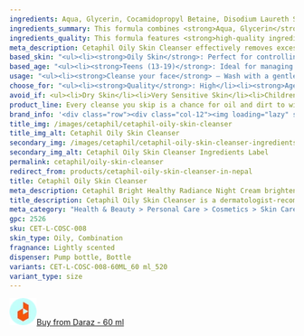 ```yaml
---
ingredients: Aqua, Glycerin, Cocamidopropyl Betaine, Disodium Laureth Sulfosuccinate, Sodium Cocoamphoacetate, Panthenol, Niacinamide, Pantolactone, Acrylates/C10-30 Alkyl Acrylate Crosspolymer, Sodium Benzoate, Parfum, Amyl Cinnamal, Citronellol, Geraniol, Hydroxycitronellal, Linalool, Sodium Chloride, Citric Acid.
ingredients_summary: This formula combines <strong>Aqua, Glycerin</strong>, and <strong>Cocamidopropyl Betaine</strong> to hydrate and gently cleanse the skin. <strong>Niacinamide</strong> and <strong>Panthenol</strong> soothe and strengthen the skin barrier, while <strong>Sodium Chloride</strong> and <strong>Citric Acid</strong> balance pH. Mild surfactants like <strong>Disodium Laureth Sulfosuccinate</strong> and <strong>Sodium Cocoamphoacetate</strong> ensure a gentle cleanse. <strong>Fragrance ingredients</strong> like <strong>Parfum</strong> and <strong>Linalool</strong> provide scent, though they may cause sensitivities. <strong>Sodium Benzoate</strong> preserves product integrity, offering <strong>hydration, soothing, and gentle cleansing</strong> for sensitive skin.
ingredients_quality: This formula features <strong>high-quality ingredients</strong> like <strong>Glycerin</strong> and <strong>Panthenol</strong> for hydration and skin barrier support. <strong>Niacinamide</strong> soothes and brightens, while <strong>mild surfactants</strong> like <strong>Cocamidopropyl Betaine</strong> cleanse gently without irritation. <strong>Sodium Chloride</strong> and <strong>Citric Acid</strong> balance pH, and <strong>Sodium Benzoate</strong> ensures product longevity. <strong>Fragrance ingredients</strong> provide a pleasant scent but may cause sensitivities in some. The combination of these ingredients delivers <strong>hydration, soothing care, and gentle cleansing</strong> for sensitive skin.
meta_description: Cetaphil Oily Skin Cleanser effectively removes excess oil and impurities, keeping oily skin & acne-prone skin clean, balanced, and refreshed without drying.
based_skin: "<ul><li><strong>Oily Skin</strong>: Perfect for controlling excess oil and maintaining a matte finish.</li><li><strong>Acne-Prone Skin</strong>: Helps remove impurities and excess sebum, reducing the risk of breakouts.</li><li><strong>Combination Skin</strong>: Effectively cleanses oily areas without drying out the rest of the skin.</li><li><strong>Sensitive Skin</strong>: Gentle, non-irritating formula that soothes while cleansing.</li></ul>"
based_age: "<ul><li><strong>Teens (13-19)</strong>: Ideal for managing oily skin and preventing acne breakouts.</li><li><strong>Adults (20-39)</strong>: Great for controlling oil and acne, maintaining clear and fresh skin.</li><li><strong>Adults (40+)</strong>: Suitable for oily or combination skin, though those with mature skin may prefer a more hydrating cleanser.</li></ul>"
usage: "<ul><li><strong>Cleanse your face</strong> – Wash with a gentle cleanser and pat dry.</li><li><strong>Take a small amount</strong> – Scoop a pea-sized amount of the cream.</li><li><strong>Apply evenly</strong> – Gently massage onto your face and neck using upward motions.</li><li><strong>Use nightly</strong> – Apply every evening as the last step in your skincare routine.</li><li><strong>Pair with sunscreen</strong> – For best results, use <strong>Cetaphil Bright Healthy Radiance Day Cream SPF 15</strong> in the morning.</li><li><strong>Suitable for sensitive skin</strong> – Dermatologist-tested, non-comedogenic, and fragrance-free.</li></ul><p>Use consistently to achieve <strong>hydrated, radiant, and even-toned skin</strong> while you sleep."
choose_for: "<ul><li><strong>Quality</strong>: High</li><li><strong>Age</strong>: 12+</li><li><strong>Skin Types</strong>: Oily, acne-prone, and combination skin types.</li><li><strong>Effective For</strong>: Gently remove excess oil, dirt, and impurities while maintaining a balanced, matte complexion.</li></ul>"
avoid_if: <ul><li>Dry Skin</li><li>Very Sensitive Skin</li><li>Children (under 12)</li></ul>
product_line: Every cleanse you skip is a chance for oil and dirt to win. Stay consistent or risk undoing the progress you've made.
brand_info: '<div class="row"><div class="col-12"><img loading="lazy" src="/images/cetaphil/cetaphil-cover.webp" alt="cetaphil cover" class="m-2" style="width: 100%" /></div></div>'
title_img: /images/cetaphil/cetaphil-oily-skin-cleanser
title_img_alt: Cetaphil Oily Skin Cleanser
secondary_img: /images/cetaphil/cetaphil-oily-skin-cleanser-ingredients-label
secondary_img_alt: Cetaphil Oily Skin Cleanser Ingredients Label
permalink: cetaphil/oily-skin-cleanser
redirect_from: products/cetaphil-oily-skin-cleanser-in-nepal
title: Cetaphil Oily Skin Cleanser
meta_description: Cetaphil Bright Healthy Radiance Night Cream brightens and hydrates overnight, reducing dark spots and evening skin tone for a radiant, healthy complexion.
title_description: Cetaphil Oily Skin Cleanser is a dermatologist-recommended formula designed specifically for oily and acne-prone skin. This gentle, oil-free cleanser effectively removes excess oil, dirt, and impurities without stripping the skin's natural moisture. Infused with mild surfactants like Glycerin, it helps to hydrate while keeping the skin matte and balanced. The formula is non-comedogenic, ensuring it won’t clog pores, and it soothes and refreshes the skin without causing irritation. Ideal for daily use, Cetaphil Oily Skin Cleanser leaves your skin feeling clean, refreshed, and ready for further skincare treatments.
meta_category: "Health & Beauty > Personal Care > Cosmetics > Skin Care > Facial Cleansers"
gpc: 2526
sku: CET-L-COSC-008
skin_type: Oily, Combination
fragnance: Lightly scented
dispenser: Pump bottle, Bottle
variants: CET-L-COSC-008-60ML_60 ml_520
variant_type: size
---
```

<div class="col-lg-6 col-sm-6 mb-5 mb-lg-0 text-left">
    <p>
        <a href="https://s.daraz.com.np/s.gb4C?cc" class="link-title" title="daraz icon link to product"><img loading="lazy" src="/images/icons/social/daraz-icon.webp" alt="daraz icon link to product" class="m-2"
            style="width: 48px;">Buy from Daraz - 60 ml
        </a>
    </p>
</div>